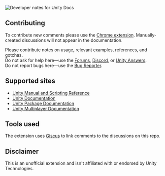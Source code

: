 ![Developer notes for Unity Docs](https://user-images.githubusercontent.com/21963717/177724481-a3930466-4d8a-44f1-a222-82b0ff51561c.png)

## Contributing
To contribute new comments please use the [Chrome extension](TODO). Manually-created discussions will not appear in the documentation.
 
Please contribute notes on usage, relevant examples, references, and gotchas.  
Do not ask for help here—use the [Forums](https://forum.unity.com/), [Discord](https://discord.gg/unity), or [Unity Answers](https://answers.unity.com/).  
Do not report bugs here—use the [Bug Reporter](https://unity3d.com/unity/qa/bug-reporting).

## Supported sites
- [Unity Manual and Scripting Reference](https://docs.unity3d.com/)
- [Unity Documentation](https://docs.unity.com/)
- [Unity Package Documentation](https://docs.unity3d.com/Manual/pack-keys.html)
- [Unity Multiplayer Documentation](https://docs-multiplayer.unity3d.com/)

## Tools used
The extension uses [Giscus](https://github.com/giscus/giscus) to link comments to the discussions on this repo.

## Disclaimer
This is an unofficial extension and isn't affiliated with or endorsed by Unity Technologies.
